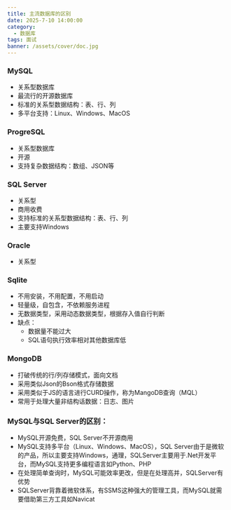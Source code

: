 ```yaml
---
title: 主流数据库的区别
date: 2025-7-10 14:00:00
category:
  - 数据库
tags: 面试
banner: /assets/cover/doc.jpg
---
```


### MySQL
- 关系型数据库
- 最流行的开源数据库
- 标准的关系型数据结构：表、行、列
- 多平台支持：Linux、Windows、MacOS

### ProgreSQL
- 关系型数据库
- 开源
- 支持复杂数据结构：数组、JSON等

### SQL Server
- 关系型
- 商用收费
- 支持标准的关系型数据结构：表、行、列
- 主要支持Windows

### Oracle
- 关系型

### Sqlite
- 不用安装，不用配置，不用启动
- 轻量级，自包含，不依赖服务进程
- 无数据类型，采用动态数据类型，根据存入值自行判断
- 缺点：
  - 数据量不能过大
  - SQL语句执行效率相对其他数据库低

### MongoDB
- 打破传统的行/列存储模式，面向文档
- 采用类似Json的Bson格式存储数据
- 采用类似于JS的语言进行CURD操作，称为MangoDB查询（MQL）
- 常用于处理大量非结构话数据：日志、图片

### MySQL与SQL Server的区别：
- MySQL开源免费，SQL Server不开源商用
- MySQL支持多平台（Linux、Windows、MacOS），SQL Server由于是微软的产品，所以主要支持Windows，通理，SQLServer主要用于.Net开发平台，而MySQL支持更多编程语言如Python、PHP
- 在处理简单查询时，MySQL可能效率更改，但是在处理高并，SQLServer有优势
- SQLServer背靠着微软体系，有SSMS这种强大的管理工具，而MySQL就需要借助第三方工具如Navicat